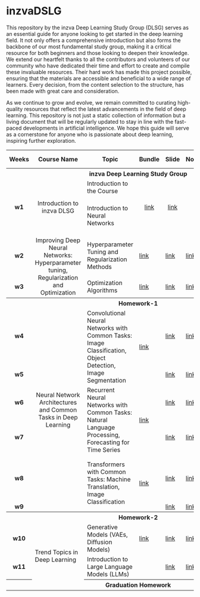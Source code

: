 # inzvaDSLG

This repository by the inzva Deep Learning Study Group (DLSG) serves as an essential guide for anyone looking to get started in the deep learning field. It not only offers a comprehensive introduction but also forms the backbone of our most fundamental study group, making it a critical resource for both beginners and those looking to deepen their knowledge. We extend our heartfelt thanks to all the contributors and volunteers of our community who have dedicated their time and effort to create and compile these invaluable resources. Their hard work has made this project possible, ensuring that the materials are accessible and beneficial to a wide range of learners. Every decision, from the content selection to the structure, has been made with great care and consideration.

 As we continue to grow and evolve, we remain committed to curating high-quality resources that reflect the latest advancements in the field of deep learning. This repository is not just a static collection of information but a living document that will be regularly updated to stay in line with the fast-paced developments in artificial intelligence. We hope this guide will serve as a cornerstone for anyone who is passionate about deep learning, inspiring further exploration.

<table>
    <thead>
        <tr>
            <th>Weeks</th>
            <th>Course Name</th>
            <th>Topic</th>
            <th>Bundle</th>
            <th>Slide</th>
            <th>Notebooks</th>
            <th>Recommended Links</th>
        </tr>
    </thead>
    <tbody>
        <tr>
            <th colspan=7> inzva Deep Learning Study Group</th>
        </tr>
        <tr>
            <td style="text-align: center;"rowspan=2> <b>w1</b> </td>
            <td style="text-align: center;"rowspan=2>Introduction to inzva DLSG</td>
            <td>Introduction to the Course</td>
            <td style="text-align: center;"rowspan=2><a href="https://drive.google.com/file/d/1Ce9VyWxFiW0EBYicveAVOJp25jyPg_W8/view?usp=drive_link">link</a></td>
            <td style="text-align: center;"rowspan=2><a href="https://drive.google.com/file/d/1dtsZPtXomEv7qxDcMP2NBQrLGiV7JNLM/view?usp=sharing">link</a></td>
            <td style="text-align: center;"rowspan=2><a href="https://drive.google.com/file/d/1q9ub7NMhkxM8ugopzBLpAAesyb2uy3uI/view?usp=sharing">link</a></td>
            <td> </td>
        </tr>
        <tr>
            <td>Introduction to Neural Networks</td>
			  <td>
            <a href="https://www.youtube.com/watch?v=aircAruvnKk&list=PLZHQObOWTQDNU6R1_67000Dx_ZCJB-3pi">[3b1b-1]</a> <br>
            <a href="https://www.youtube.com/watch?v=IHZwWFHWa-w&list=PLZHQObOWTQDNU6R1_67000Dx_ZCJB-3pi&index=2">[3b1b-2]</a>  <br>
            <a href="https://www.youtube.com/watch?v=Ilg3gGewQ5U&list=PLZHQObOWTQDNU6R1_67000Dx_ZCJB-3pi&index=3">[3b1b-3]</a>  <br>
            <a href="https://www.youtube.com/watch?v=tIeHLnjs5U8&list=PLZHQObOWTQDNU6R1_67000Dx_ZCJB-3pi&index=4">[3b1b-4]</a>  <br>
            <a href="https://gaoxiangluo.github.io/2020/09/27/Visual-and-Rigorous-Proof-of-Universal-Approximation-Theorem-UAT/">[UAT]</a> 
            </td>
        </tr>
        <tr>
            <td style="text-align: center;"> <b>w2</b> </td>
            <td style="text-align: center;"rowspan=2>Improving Deep Neural Networks:
 Hyperparameter tuning, Regularization and Optimization</td>
            <td>Hyperparameter Tuning and Regularization Methods</td>
            <td><a href="https://drive.google.com/file/d/1dtsZPtXomEv7qxDcMP2NBQrLGiV7JNLM/view?usp=sharing">link</a></td>
            <td><a href="">link</a></td>
            <td><a href="">link</a></td>
            <td><a href=""></a> <a href=""></a></td>
        </tr>
        <tr>
            <td style="text-align: center;"> <b>w3</b> </td>
            <td>Optimization Algorithms</td>
            <td><a href="https://drive.google.com/file/d/1q9ub7NMhkxM8ugopzBLpAAesyb2uy3uI/view?usp=sharing">link</a></td>
            <td><a href="">link</a></td>
            <td><a href="">link</a></td>
            <td><a href="https://www.youtube.com/watch?v=NE88eqLngkg">[1]</a> <a href=""></a></td>
        </tr>
        <tr>
            <th colspan=7> Homework-1</th>
        </tr>
        <tr>
            <td style="text-align: center;"> <b>w4</b> </td>
            <td style="text-align: center;"rowspan=6>Neural Network Architectures and Common Tasks in Deep Learning</td>
            <td rowspan=2>Convolutional Neural Networks with Common Tasks: Image Classification, Object Detection, Image Segmentation</td>
            <td rowspan=2><a href="https://drive.google.com/file/d/15G76dE5UhGSYNAtZSQpbCcNtkeH0vPuZ/view?usp=sharing">link</a></td>
            <td><a href="">link</a></td>
            <td><a href="">link</a></td>
            <td><a href="https://www.youtube.com/watch?v=KuXjwB4LzSA&t=566s">[3b1b-5]</a> 
            <a href="https://www.youtube.com/watch?v=IaSGqQa5O-M">[3b1b-6]</a> 
            <a href="https://www.youtube.com/watch?v=pj9-rr1wDhM">[F]</a> 
            <a href="https://www.youtube.com/watch?v=jDe5BAsT2-Y">[4]</a></td>
        </tr>
        <tr>
            <td style="text-align: center;"> <b>w5</b> </td>
            <td><a href="">link</a></td>
            <td><a href="">link</a></td>
            <td><a href="">[1]</a> <a href="">[2]</a></td>
        </tr>
        <tr>
            <td style="text-align: center;"> <b>w6</b> </td>
            <td rowspan=2>Recurrent Neural Networks with Common Tasks: Natural Language Processing, Forecasting for Time Series</td>
            <td rowspan=2 ><a href="https://drive.google.com/file/d/1Yckxlqqo1EF1PlyhwKuvHq4l9byg2etK/view?usp=sharing">link</a></td>
            <td><a href="">link</a></td>
            <td><a href="">link</a></td>
            <td><a href="">[1]</a> <a href="">[2]</a></td>
        </tr>
        <tr>
            <td style="text-align: center;"> <b>w7</b> </td>
            <td><a href="">link</a></td>
            <td><a href="">link</a></td>
            <td><a href="">[1]</a> <a href="">[2]</a></td>
        </tr>
        <tr>
            <td style="text-align: center;"> <b>w8</b> </td>
            <td rowspan=2 >Transformers with Common Tasks: Machine Translation, Image Classification</td>
            <td rowspan=2 ><a href="https://drive.google.com/file/d/1bViI6MQ5wTijwaUp5N5Ahm0KrDjkcP8k/view?usp=sharing">link</a></td>
            <td><a href="">link</a></td>
            <td><a href="">link</a></td>
            <td>
            <a href="https://jalammar.github.io/illustrated-transformer/">[IT]</a>
            <br>
            <a href="https://www.youtube.com/watch?v=yGTUuEx3GkA&t=1s">[RASA-1]</a>
            <br>
            <a href="https://www.youtube.com/watch?v=tIvKXrEDMhk">[RASA-2]</a>
            <br>
            <a href="https://www.youtube.com/watch?v=23XUv0T9L5c">[RASA-3]</a>
            <br>
            <a href="https://www.youtube.com/watch?v=EXNBy8G43MM">[RASA-4]</a>
            <br>
			  <a href="https://www.youtube.com/watch?v=eMlx5fFNoYc">[ATN-3b1b]</a>
            </td>
        </tr>
        <tr>
            <td style="text-align: center;"> <b>w9</b> </td>
            <td><a href="">link</a></td>
            <td><a href="">link</a></td>
            <td>
            <a href="https://jalammar.github.io/visualizing-neural-machine-translation-mechanics-of-seq2seq-models-with-attention/">[NMT]</a> 
            </td>
        </tr>
        <tr>
            <th colspan=7> Homework-2</th>
        </tr>
        <tr>
            <td style="text-align: center;"> <b>w10</b> </td>
 			  <td rowspan=3> Trend Topics in Deep Learning</td>
 			  <td rowspan=1> Generative Models (VAEs, Diffusion Models)</td>
 			  <td><a href="">link</a></td>
 			  <td><a href="">link</a></td>
            <td><a href="">link</a></td>
            <td><a href="">[1]</a> <a href="">[2]</a></td>
        </tr>
        <tr>
            <td style="text-align: center;"> <b>w11</b> </td>
            <td rowspan=1> Introduction to Large Language Models (LLMs) </td>
            <td><a href=""></a></td>
 			  <td><a href="">link</a></td>
            <td><a href="">link</a></td>
            <td><a href="">[1]</a> <a href="">[2]</a></td>
        </tr>
        <tr>
            <th colspan=7> Graduation Homework </th>
        </tr>
    </tbody>
</table>